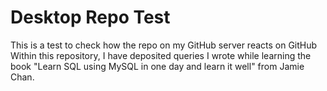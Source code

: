 # Desktop Repo Test
 This is a test to check how the repo on my GitHub server reacts on GitHub
Within this repository, I have deposited queries I wrote while learning the book "Learn SQL using MySQL in one day and learn it well" from Jamie Chan.
